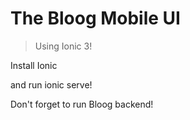 # The Bloog Mobile UI 

> Using Ionic 3!

Install Ionic 

and run ionic serve!

Don't forget to run Bloog backend!
